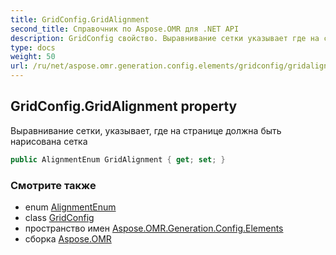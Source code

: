 ```yaml
---
title: GridConfig.GridAlignment
second_title: Справочник по Aspose.OMR для .NET API
description: GridConfig свойство. Выравнивание сетки указывает где на странице должна быть нарисована сетка
type: docs
weight: 50
url: /ru/net/aspose.omr.generation.config.elements/gridconfig/gridalignment/
---
```

## GridConfig.GridAlignment property

Выравнивание сетки, указывает, где на странице должна быть нарисована сетка

```csharp
public AlignmentEnum GridAlignment { get; set; }
```

### Смотрите также

* enum [AlignmentEnum](../../../aspose.omr.generation.config.enums/alignmentenum/)
* class [GridConfig](../)
* пространство имен [Aspose.OMR.Generation.Config.Elements](../../gridconfig/)
* сборка [Aspose.OMR](../../../)


